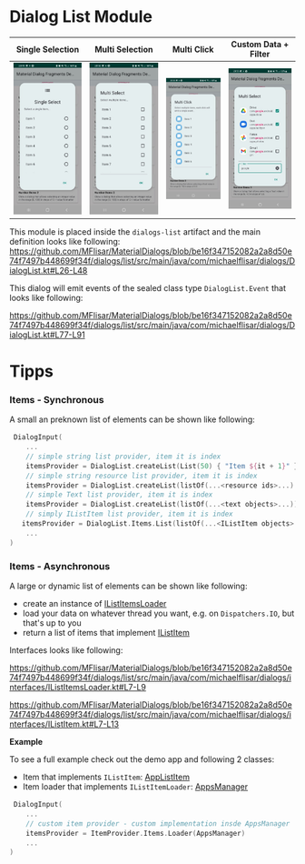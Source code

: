 # Dialog List Module
| Single Selection | Multi Selection | Multi Click | Custom Data + Filter |
| :---: | :---: | :---: | :---: |
| ![Dialog](../images/dialog_list_singleselect.jpg?raw=true "Dialog") | ![Dialog](../images/dialog_list_multiselect.jpg?raw=true "Dialog") | ![Dialog](../images/dialog_list_multiclick.jpg?raw=true "Dialog") | ![Dialog](../images/dialog_list_custom.jpg?raw=true "Dialog") |

This module is placed inside the `dialogs-list` artifact and the main definition looks like following:
https://github.com/MFlisar/MaterialDialogs/blob/be16f347152082a2a8d50e74f7497b448699f34f/dialogs/list/src/main/java/com/michaelflisar/dialogs/DialogList.kt#L26-L48

This dialog will emit events of the sealed class type `DialogList.Event` that looks like following:

https://github.com/MFlisar/MaterialDialogs/blob/be16f347152082a2a8d50e74f7497b448699f34f/dialogs/list/src/main/java/com/michaelflisar/dialogs/DialogList.kt#L77-L91

# Tipps

### Items - Synchronous

A small an preknown list of elements can be shown like following:

```kotlin
 DialogInput(
    ...
    // simple string list provider, item it is index
    itemsProvider = DialogList.createList(List(50) { "Item ${it + 1}" }.map { it.asText() })
    // simple string resource list provider, item it is index
    itemsProvider = DialogList.createList(listOf(...<resource ids>...).map { it.asText() })
    // simple Text list provider, item it is index
    itemsProvider = DialogList.createList(listOf(...<text objects>...))
    // simply IListItem list provider, item it is index
   itemsProvider = DialogList.Items.List(listOf(...<IListItem objects>...))
    ...
)
```

### Items - Asynchronous

A large or dynamic list of elements can be shown like following:

* create an instance of [IListItemsLoader](../dialogs/list/src/main/java/com/michaelflisar/dialogs/interfaces/IListItemsLoader.kt)
* load your data on whatever thread you want, e.g. on `Dispatchers.IO`, but that's up to you
* return a list of items that implement [IListItem](../dialogs/list/src/main/java/com/michaelflisar/dialogs/interfaces/IListItem.kt)

Interfaces looks like following:

https://github.com/MFlisar/MaterialDialogs/blob/be16f347152082a2a8d50e74f7497b448699f34f/dialogs/list/src/main/java/com/michaelflisar/dialogs/interfaces/IListItemsLoader.kt#L7-L9

https://github.com/MFlisar/MaterialDialogs/blob/be16f347152082a2a8d50e74f7497b448699f34f/dialogs/list/src/main/java/com/michaelflisar/dialogs/interfaces/IListItem.kt#L7-L13

**Example**

To see a full example check out the demo app and following 2 classes:

* Item that implements `IListItem`: [AppListItem](../app/src/main/java/com/michaelflisar/dialogs/apps/AppListItem.kt)
* Item loader that implements `IListItemLoader`: [AppsManager](../app/src/main/java/com/michaelflisar/dialogs/apps/AppsManager.kt)

```kotlin
 DialogInput(
    ...
    // custom item provider - custom implementation insde AppsManager
    itemsProvider = ItemProvider.Items.Loader(AppsManager)
    ...
)
```
